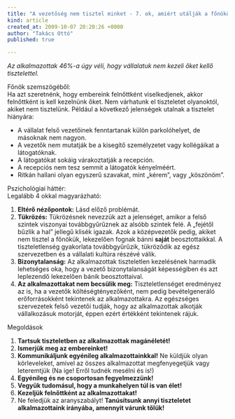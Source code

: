 ```yaml
---
title: "A vezetőség nem tisztel minket - 7. ok, amiért utálják a főnököt"
kind: article
created_at: 2009-10-07 20:20:26 +0000
author: "Takács Ottó"
published: true

---
```

*Az alkalmazottak 46%-a úgy véli, hogy vállalatuk nem kezeli őket kellő tisztelettel.*

Főnök szemszögéből:  
Ha azt szeretnénk, hogy embereink felnőttként viselkedjenek, akkor felnőttként is kell kezelnünk őket. Nem várhatunk el tiszteletet olyanoktól, akiket nem tisztelünk. Például a következő jelenségek utalnak a tisztelet hiányára:

* A vállalat felső vezetőinek fenntartanak külön parkolóhelyet, de másoknak nem nagyon.
* A vezetők nem mutatják be a kisegítő személyzetet vagy kollégáikat a látogatóknak.
* A látogatókat sokáig várakoztatják a recepción.
* A recepciós nem tesz semmit a látogatók kényelméért.
* Ritkán hallani olyan egyszerű szavakat, mint „kérem”, vagy „köszönöm”.

Pszichológiai háttér:   
Legalább 4 okkal magyarázható:

1. **Eltérő nézőpontok:** Lásd előző problémát.
2. **Tükrözés:** Tükrözésnek nevezzük azt a jelenséget, amikor a felső szintek viszonyai továbbgyűrűznek az alsóbb szintek felé. A „fejétől bűzlik a hal” jellegű klisék igazak. Azok a középvezetők pedig, akiket nem tisztel a főnökük, lekezelően fognak bánni **saját** beosztottaikkal. A tiszteletlenség gyakorlata továbbgyűrűzik, tükröződik az egész szervezetben és a vállalati kultúra részévé válik.
3. **Bizonytalanság:** Az alkalmazottak tiszteletlen kezelésének harmadik lehetséges oka, hogy a vezető bizonytalanságát képességiben és azt leplezendő lekezelően bánik beosztottaival.
4. **Az alkalmazottakat nem becsülik meg:** Tiszteletlenséget eredményez az is, ha a vezetők költéségtényezőként, nem pedig bevételgeneráló erőforrásokként tekintenek az alkalmazottakra. Az egészséges szervezetek felső vezetői tudják, hogy az alkalmazottak alkotják vállalkozásuk motorját, éppen ezért értékként tekintenek rájuk.

Megoldások

1. **Tartsuk tiszteletben az alkalmazottak magánéletét!**
2. **Ismerjük meg az embereinket!**
3. **Kommunikáljunk egyénileg alkalmazottainkkal!** Ne küldjük olyan körleveleket, amivel az összes alkalmazottat megfenyegetjük vagy leteremtjük (Na ige! Erről tudnék mesélni és is!)
4. **Egyénileg és ne csoportosan fegyelmezzünk!**
5. **Vegyük tudomásul, hogy a munkahelyen túl is van élet!**
6. **Kezeljük felnőttként az alkalmazottakat!**
7. Ne feledjük az aranyszabályt! **Tanúsítsunk annyi tiszteletet alkalmazottaink irányába, amennyit várunk tőlük!**


<div class='old-comments'></div>